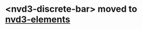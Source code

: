 # &lt;nvd3-discrete-bar&gt; moved to [nvd3-elements](https://github.com/saeidzebardast/nvd3-elements)
